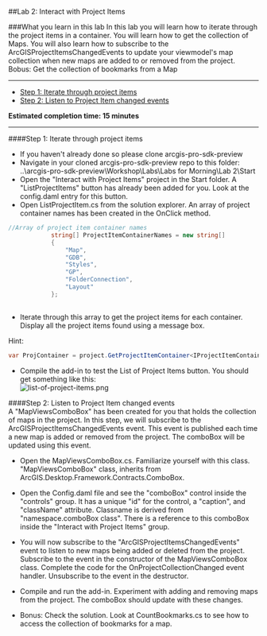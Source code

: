 ##Lab 2: Interact with Project Items 

###What you learn in this lab
In this lab you will learn how to iterate through the project items in a container. You will learn how to get the collection of Maps. You will also learn how to subscribe to the ArcGISProjectItemsChangedEvents to update your viewmodel's map collection when new maps are added to or removed from the project. Bobus: Get the collection of bookmarks from a Map

*******

* [Step 1: Iterate through project items](#step-1-iterate-through-project-items)
* [Step 2: Listen to Project Item changed events](#step-2-listen-to-project-item-changed-events)

**Estimated completion time: 15 minutes**

****

####Step 1: Iterate through project items
* If you haven't already done so please clone arcgis-pro-sdk-preview  
* Navigate in your cloned arcgis-pro-sdk-preview repo to this folder:  
  ..\arcgis-pro-sdk-preview\Workshop\Labs\Labs for Morning\Lab 2\Start 
* Open the "Interact with Project Items" project in the Start folder. A "ListProjectItems" button has already been added for you. Look at the config.daml entry for this button.
* Open ListProjectItem.cs from the solution explorer. An array of project container names has been created in the OnClick method.

```c#
//Array of project item container names
            string[] ProjectItemContainerNames = new string[]
            {
                "Map",
                "GDB",
                "Styles",
                "GP",
                "FolderConnection",
                "Layout"                  
            };
            
```
* Iterate through this array to get the project items for each container.  Display all the project items found using a message box.

Hint:
```c#
var ProjContainer = project.GetProjectItemContainer<IProjectItemContainer>("Project Container Name");
```
* Compile the add-in to test the List of Project Items button. You should get something like this:  
![list-of-project-items.png](https://github.com/UmaHarano/my-test-repo/images/Lab2/list-of-project-items.png)


####Step 2: Listen to Project Item changed events  
A "MapViewsComboBox" has been created for you that holds the collection of maps in the project.  In this step, we will  subscribe to the ArcGISProjectItemsChangedEvents event. This event is published each time a new map is added or removed from the project. The comboBox will be updated using this event. 

* Open the MapViewsComboBox.cs. Familiarize yourself with this class. "MapViewsComboBox" class, inherits from  ArcGIS.Desktop.Framework.Contracts.ComboBox. 

* Open the Config.daml file and see the "comboBox" control inside the "controls" group.  It has a unique "id" for the control, a "caption", and "className" attribute. Classname is derived from "namespace.comboBox class". There is a reference to this comboBox inside the "Interact with Project Items" group.

* You will now subscribe to the "ArcGISProjectItemsChangedEvents" event to listen to new maps being added or deleted from the project.  Subscribe to the event in the constructor of the MapViewsComboBox class. Complete the code for the OnProjectCollectionChanged event handler. Unsubscribe to the event in the destructor.  

* Compile and run the add-in. Experiment with adding and removing maps from the project. The comboBox should update with these changes.

* Bonus: Check the solution. Look at CountBookmarks.cs to see how to access the collection of bookmarks for a map. 


